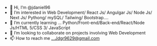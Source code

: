 - 👋 Hi, I’m @jdaniel96
- 👀 I’m interested in Web Development/ React Js/ Angulgar Js/ Node Js/ Next Js/ Pythong/ mySQL/ Tailwing/ Bootstrap....
- 🌱 I’m currently learning ... Python/Front-end/Back-end/React/Node Js/HTML 5/CSS 3/ JavaScript
- 💞️ I’m looking to collaborate on projects involving Web Development
- 📫 How to reach me ...Jdgr9629@gmail.com

<!---
jdaniel96/jdaniel96 is a ✨ special ✨ repository because its `README.md` (this file) appears on your GitHub profile.
You can click the Preview link to take a look at your changes.
--->

